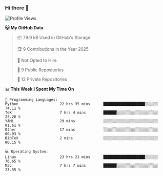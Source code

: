 ### Hi there 👋

<!--
**huayuan4396/huayuan4396** is a ✨ _special_ ✨ repository because its `README.md` (this file) appears on your GitHub profile.

Here are some ideas to get you started:

- 🔭 I’m currently working on ...
- 🌱 I’m currently learning ...
- 👯 I’m looking to collaborate on ...
- 🤔 I’m looking for help with ...
- 💬 Ask me about ...
- 📫 How to reach me: ...
- 😄 Pronouns: ...
- ⚡ Fun fact: ...
-->

<!--START_SECTION:waka-->
![Profile Views](http://img.shields.io/badge/Profile%20Views-0-blue)

**🐱 My GitHub Data** 

> 📦 79.9 kB Used in GitHub's Storage 
 > 
> 🏆 9 Contributions in the Year 2025
 > 
> 🚫 Not Opted to Hire
 > 
> 📜 9 Public Repositories 
 > 
> 🔑 12 Private Repositories 
 > 
📊 **This Week I Spent My Time On** 

```text
💬 Programming Languages: 
Python                   22 hrs 35 mins      ███████████████████░░░░░░   74.11 % 
TeX                      7 hrs 4 mins        ██████░░░░░░░░░░░░░░░░░░░   23.20 % 
YAML                     29 mins             ░░░░░░░░░░░░░░░░░░░░░░░░░   01.61 % 
Other                    17 mins             ░░░░░░░░░░░░░░░░░░░░░░░░░   00.93 % 
BibTeX                   2 mins              ░░░░░░░░░░░░░░░░░░░░░░░░░   00.15 % 

💻 Operating System: 
Linux                    23 hrs 21 mins      ███████████████████░░░░░░   76.65 % 
Mac                      7 hrs 7 mins        ██████░░░░░░░░░░░░░░░░░░░   23.35 % 
```


<!--END_SECTION:waka-->
